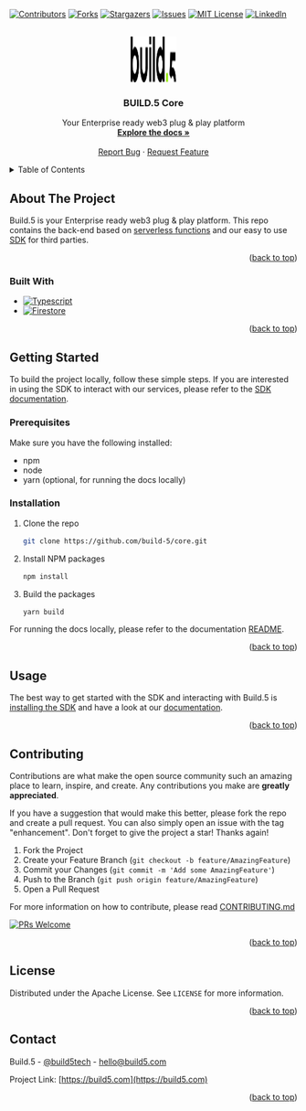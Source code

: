 <!-- Improved compatibility of back to top link: See: https://github.com/othneildrew/Best-README-Template/pull/73 -->
<a name="readme-top"></a>
<!--
*** Thanks for checking out the Best-README-Template. If you have a suggestion
*** that would make this better, please fork the repo and create a pull request
*** or simply open an issue with the tag "enhancement".
*** Don't forget to give the project a star!
*** Thanks again! Now go create something AMAZING! :D
-->



<!-- PROJECT SHIELDS -->
<!--
*** I'm using markdown "reference style" links for readability.
*** Reference links are enclosed in brackets [ ] instead of parentheses ( ).
*** See the bottom of this document for the declaration of the reference variables
*** for contributors-url, forks-url, etc. This is an optional, concise syntax you may use.
*** https://www.markdownguide.org/basic-syntax/#reference-style-links
-->
[![Contributors][contributors-shield]][contributors-url]
[![Forks][forks-shield]][forks-url]
[![Stargazers][stars-shield]][stars-url]
[![Issues][issues-shield]][issues-url]
[![MIT License][license-shield]][license-url]
[![LinkedIn][linkedin-shield]][linkedin-url]



<!-- PROJECT LOGO -->
<br />
<div align="center">
  <a href="https://github.com/build-5/core">
    <img src="docs/static/img/logo.svg" alt="BUILD.5 logo" width="80" height="80">
  </a>

<h3 align="center">BUILD.5 Core</h3>

  <p align="center">
    Your Enterprise ready web3 plug & play platform
    <br />
    <a href="https://developer.build5.com/"><strong>Explore the docs »</strong></a>
    <br />
    <br />
    <a href="https://github.com/build-5/core/issues/new?template=bug_report.md">Report Bug</a>
    ·
    <a href="https://github.com/build-5/core/issues/new?template=feature_request.md">Request Feature</a>
  </p>
</div>

<!-- TABLE OF CONTENTS -->
<details>
  <summary>Table of Contents</summary>
  <ol>
    <li>
      <a href="#about-the-project">About The Project</a>
      <ul>
        <li><a href="#built-with">Built With</a></li>
      </ul>
    </li>
    <li>
      <a href="#getting-started">Getting Started</a>
      <ul>
        <li><a href="#prerequisites">Prerequisites</a></li>
        <li><a href="#installation">Installation</a></li>
      </ul>
    </li>
    <li><a href="#usage">Usage</a></li>
    <li><a href="#contributing">Contributing</a></li>
    <li><a href="#license">License</a></li>
    <li><a href="#contact">Contact</a></li>
  </ol>
</details>



<!-- ABOUT THE PROJECT -->
## About The Project

Build.5 is your Enterprise ready web3 plug & play platform. This repo contains the back-end based on [serverless functions](./packages/functions/) and our easy to use [SDK](./packages/sdk/) for third parties.

<p align="right">(<a href="#readme-top">back to top</a>)</p>



### Built With

* [![Typescript][Typescript]][Typescript-url]
* [![Firestore][Firestore]][Firestore-url]

<p align="right">(<a href="#readme-top">back to top</a>)</p>



<!-- GETTING STARTED -->
## Getting Started

To build the project locally, follow these simple steps. If you are interested in using the SDK to interact with our services, please refer to the [SDK documentation](https://developer.build5.com/).

### Prerequisites

Make sure you have the following installed:

* npm
* node
* yarn (optional, for running the docs locally)



### Installation

1. Clone the repo
   ```sh
   git clone https://github.com/build-5/core.git
   ```
2. Install NPM packages
   ```sh
   npm install
   ```
3. Build the packages
   ```sh
   yarn build
   ```

For running the docs locally, please refer to the documentation [README](./docs/README.md).

<p align="right">(<a href="#readme-top">back to top</a>)</p>



<!-- USAGE EXAMPLES -->
## Usage

The best way to get started with the SDK and interacting with Build.5 is [installing the SDK](https://www.npmjs.com/package/@build-5/sdk) and have a look at our [documentation](https://developer.build5.com).

<p align="right">(<a href="#readme-top">back to top</a>)</p>



<!-- CONTRIBUTING -->
## Contributing

Contributions are what make the open source community such an amazing place to learn, inspire, and create. Any contributions you make are **greatly appreciated**.

If you have a suggestion that would make this better, please fork the repo and create a pull request. You can also simply open an issue with the tag "enhancement".
Don't forget to give the project a star! Thanks again!

1. Fork the Project
2. Create your Feature Branch (`git checkout -b feature/AmazingFeature`)
3. Commit your Changes (`git commit -m 'Add some AmazingFeature'`)
4. Push to the Branch (`git push origin feature/AmazingFeature`)
5. Open a Pull Request

For more information on how to contribute, please read [CONTRIBUTING.md](./CONTRIBUTING.md)

[![PRs Welcome](https://img.shields.io/badge/PRs-welcome-brightgreen.svg?style=flat-square)](https://github.com/build-5/core/pulls)

<p align="right">(<a href="#readme-top">back to top</a>)</p>



<!-- LICENSE -->
## License

Distributed under the Apache License. See `LICENSE` for more information.

<p align="right">(<a href="#readme-top">back to top</a>)</p>



<!-- CONTACT -->
## Contact

Build.5 - [@build5tech](https://twitter.com/build5tech) - hello@build5.com

Project Link: [https://build5.com](https://build5.com)

<p align="right">(<a href="#readme-top">back to top</a>)</p>



<!-- MARKDOWN LINKS & IMAGES -->
<!-- https://www.markdownguide.org/basic-syntax/#reference-style-links -->
[contributors-shield]: https://img.shields.io/github/contributors/build-5/core.svg?style=for-the-badge
[contributors-url]: https://github.com/build-5/core/graphs/contributors
[forks-shield]: https://img.shields.io/github/forks/build-5/core.svg?style=for-the-badge
[forks-url]: https://github.com/build-5/core/network/members
[stars-shield]: https://img.shields.io/github/stars/build-5/core.svg?style=for-the-badge
[stars-url]: https://github.com/build-5/core/stargazers
[issues-shield]: https://img.shields.io/github/issues/build-5/core.svg?style=for-the-badge
[issues-url]: https://github.com/build-5/core/issues
[license-shield]: https://img.shields.io/github/license/build-5/core.svg?style=for-the-badge
[license-url]: https://github.com/build-5/core/blob/master/LICENSE
[linkedin-shield]: https://img.shields.io/badge/-LinkedIn-black.svg?style=for-the-badge&logo=linkedin&colorB=555
[linkedin-url]: https://linkedin.com/company/build5/
[Typescript]: https://img.shields.io/badge/TypeScript-007ACC?style=for-the-badge&logo=typescript&logoColor=white
[Typescript-url]: https://www.typescriptlang.org/
[Firestore]: https://img.shields.io/badge/Firebase-FFCA28?style=for-the-badge&logo=firebase&logoColor=black
[Firestore-url]: https://firebase.google.com/
